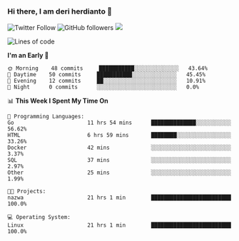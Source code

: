 ### Hi there, I am deri herdianto 👋
![Twitter Follow](https://img.shields.io/twitter/follow/deikatsuo?label=Follow)
![GitHub followers](https://img.shields.io/github/followers/deikatsuo?label=Follow&style=social)
![](https://visitor-badge.glitch.me/badge?page_id=deikatsuo.deikatsuo)

<!--
**deikatsuo/deikatsuo** is a ✨ _special_ ✨ repository because its `README.md` (this file) appears on your GitHub profile.

Here are some ideas to get you started:

- 🔭 I’m currently working on ...
- 🌱 I’m currently learning ...
- 👯 I’m looking to collaborate on ...
- 🤔 I’m looking for help with ...
- 💬 Ask me about ...
- 📫 How to reach me: ...
- 😄 Pronouns: ...
- ⚡ Fun fact: ...
-->

<!--START_SECTION:waka-->
![Lines of code](https://img.shields.io/badge/From%20Hello%20World%20I%27ve%20Written-12891%20lines%20of%20code-blue)

**I'm an Early 🐤** 

```text
🌞 Morning    48 commits     ███████████░░░░░░░░░░░░░░   43.64% 
🌆 Daytime    50 commits     ███████████░░░░░░░░░░░░░░   45.45% 
🌃 Evening    12 commits     ██░░░░░░░░░░░░░░░░░░░░░░░   10.91% 
🌙 Night      0 commits      ░░░░░░░░░░░░░░░░░░░░░░░░░   0.0%

```


📊 **This Week I Spent My Time On** 

```text
💬 Programming Languages: 
Go                       11 hrs 54 mins      ██████████████░░░░░░░░░░░   56.62% 
HTML                     6 hrs 59 mins       ████████░░░░░░░░░░░░░░░░░   33.26% 
Docker                   42 mins             ░░░░░░░░░░░░░░░░░░░░░░░░░   3.37% 
SQL                      37 mins             ░░░░░░░░░░░░░░░░░░░░░░░░░   2.97% 
Other                    25 mins             ░░░░░░░░░░░░░░░░░░░░░░░░░   1.99%

🐱‍💻 Projects: 
nazwa                    21 hrs 1 min        █████████████████████████   100.0%

💻 Operating System: 
Linux                    21 hrs 1 min        █████████████████████████   100.0%

```


<!--END_SECTION:waka-->

